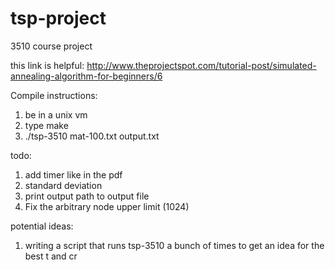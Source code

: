# tsp-project
3510 course project

this link is helpful:
http://www.theprojectspot.com/tutorial-post/simulated-annealing-algorithm-for-beginners/6

Compile instructions:
1. be in a unix vm
2. type make
3. ./tsp-3510 mat-100.txt output.txt

todo:
1. add timer like in the pdf
2. standard deviation
3. print output path to output file
4. Fix the arbitrary node upper limit (1024)

potential ideas:
1. writing a script that runs tsp-3510 a bunch of times to get an idea for the best t and cr
